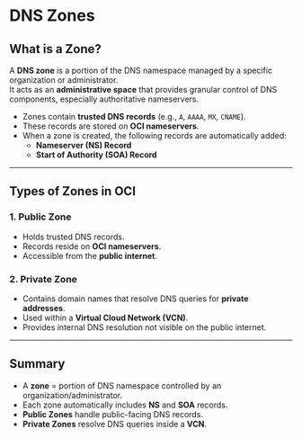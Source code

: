 # DNS Zones

## What is a Zone?
A **DNS zone** is a portion of the DNS namespace managed by a specific organization or administrator.  
It acts as an **administrative space** that provides granular control of DNS components, especially authoritative nameservers.

- Zones contain **trusted DNS records** (e.g., `A`, `AAAA`, `MX`, `CNAME`).
- These records are stored on **OCI nameservers**.
- When a zone is created, the following records are automatically added:
  - **Nameserver (NS) Record**
  - **Start of Authority (SOA) Record**

---

## Types of Zones in OCI

### 1. Public Zone
- Holds trusted DNS records.
- Records reside on **OCI nameservers**.
- Accessible from the **public internet**.

### 2. Private Zone
- Contains domain names that resolve DNS queries for **private addresses**.
- Used within a **Virtual Cloud Network (VCN)**.
- Provides internal DNS resolution not visible on the public internet.

---

## Summary
- A **zone** = portion of DNS namespace controlled by an organization/administrator.  
- Each zone automatically includes **NS** and **SOA** records.  
- **Public Zones** handle public-facing DNS records.  
- **Private Zones** resolve DNS queries inside a **VCN**.  
